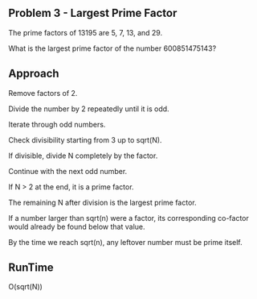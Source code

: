 ## Problem 3 - Largest Prime Factor

The prime factors of 13195 are 5, 7, 13, and 29.

What is the largest prime factor of the number 600851475143?

## Approach

Remove factors of 2.

Divide the number by 2 repeatedly until it is odd.

Iterate through odd numbers.

Check divisibility starting from 3 up to sqrt(N).

If divisible, divide N completely by the factor.

Continue with the next odd number.

If N > 2 at the end, it is a prime factor.

The remaining N after division is the largest prime factor.

If a number larger than sqrt(n) were a factor, its corresponding co-factor would already be found below that value.

By the time we reach sqrt(n), any leftover number must be prime itself.

## RunTime
O(sqrt(N))
